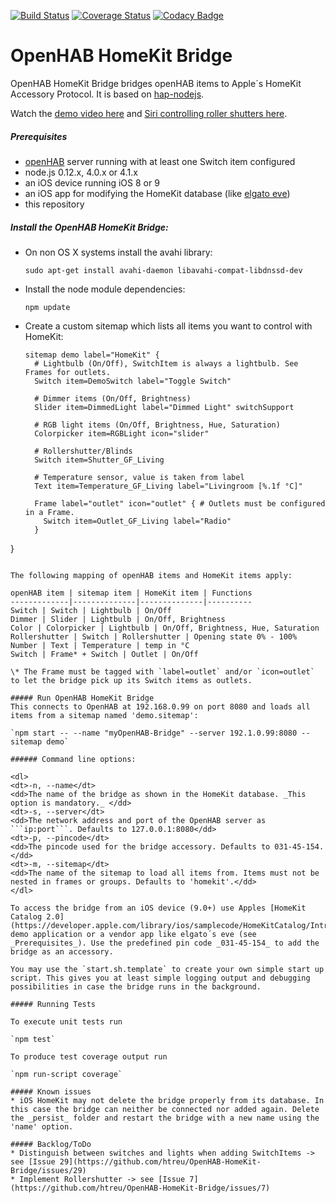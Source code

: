 [![Build Status](https://travis-ci.org/htreu/OpenHAB-HomeKit-Bridge.svg?branch=master)](https://travis-ci.org/htreu/OpenHAB-HomeKit-Bridge)
[![Coverage Status](https://coveralls.io/repos/htreu/OpenHAB-HomeKit-Bridge/badge.svg?branch=master&service=github)](https://coveralls.io/github/htreu/OpenHAB-HomeKit-Bridge?branch=master)
[![Codacy Badge](https://api.codacy.com/project/badge/grade/b7123ae9da0b466fb69ee89679bbc284)](https://www.codacy.com/app/henning-treu/OpenHAB-HomeKit-Bridge)

OpenHAB HomeKit Bridge
=============
OpenHAB HomeKit Bridge bridges openHAB items to Apple´s HomeKit Accessory Protocol. It is based on [hap-nodejs](https://github.com/KhaosT/HAP-NodeJS).

Watch the [demo video here](https://youtu.be/QAbOHhjo05U) and [Siri controlling roller shutters here](https://youtu.be/z9G06-dxblo).

##### Prerequisites
* [openHAB](http://www.openhab.org) server running with at least one Switch item configured
* node.js 0.12.x, 4.0.x or 4.1.x
* an iOS device running iOS 8 or 9
* an iOS app for modifying the HomeKit database (like [elgato eve](https://www.elgato.com/de/eve-app-homekit))
* this repository

##### Install the OpenHAB HomeKit Bridge:
* On non OS X systems install the avahi library:

  `sudo apt-get install avahi-daemon libavahi-compat-libdnssd-dev`
* Install the node module dependencies:

  `npm update`
* Create a custom sitemap which lists all items you want to control with HomeKit:
  ```
  sitemap demo label="HomeKit" {
    # Lightbulb (On/Off), SwitchItem is always a lightbulb. See Frames for outlets.
    Switch item=DemoSwitch label="Toggle Switch"

    # Dimmer items (On/Off, Brightness)
    Slider item=DimmedLight label="Dimmed Light" switchSupport

    # RGB light items (On/Off, Brightness, Hue, Saturation)
    Colorpicker item=RGBLight icon="slider"

    # Rollershutter/Blinds
    Switch item=Shutter_GF_Living

    # Temperature sensor, value is taken from label
    Text item=Temperature_GF_Living label="Livingroom [%.1f °C]"

    Frame label="outlet" icon="outlet" { # Outlets must be configured in a Frame.
      Switch item=Outlet_GF_Living label="Radio"
    }
}
  ```

The following mapping of openHAB items and HomeKit items apply:

openHAB item | sitemap item | HomeKit item | Functions
-------------|--------------|--------------|----------
Switch | Switch | Lightbulb | On/Off
Dimmer | Slider | Lightbulb | On/Off, Brightness
Color | Colorpicker | Lightbulb | On/Off, Brightness, Hue, Saturation
Rollershutter | Switch | Rollershutter | Opening state 0% - 100%
Number | Text | Temperature | temp in °C
Switch | Frame* + Switch | Outlet | On/Off

\* The Frame must be tagged with `label=outlet` and/or `icon=outlet` to let the bridge pick up its Switch items as outlets.

##### Run OpenHAB HomeKit Bridge
This connects to OpenHAB at 192.168.0.99 on port 8080 and loads all items from a sitemap named 'demo.sitemap':

  `npm start -- --name "myOpenHAB-Bridge" --server 192.1.0.99:8080 --sitemap demo`

###### Command line options:

<dl>
<dt>-n, --name</dt>
  <dd>The name of the bridge as shown in the HomeKit database. _This option is mandatory._ </dd>
<dt>-s, --server</dt>
  <dd>The network address and port of the OpenHAB server as ```ip:port```. Defaults to 127.0.0.1:8080</dd>
<dt>-p, --pincode</dt>
  <dd>The pincode used for the bridge accessory. Defaults to 031-45-154.</dd>
<dt>-m, --sitemap</dt>
  <dd>The name of the sitemap to load all items from. Items must not be nested in frames or groups. Defaults to 'homekit'.</dd>
</dl>

To access the bridge from an iOS device (9.0+) use Apples [HomeKit Catalog 2.0](https://developer.apple.com/library/ios/samplecode/HomeKitCatalog/Introduction/Intro.html) demo application or a vendor app like elgato´s eve (see _Prerequisites_). Use the predefined pin code _031-45-154_ to add the bridge as an accessory.

You may use the `start.sh.template` to create your own simple start up script. This gives you at least simple logging output and debugging possibilities in case the bridge runs in the background.

##### Running Tests

To execute unit tests run

`npm test`

To produce test coverage output run

`npm run-script coverage`

##### Known issues
* iOS HomeKit may not delete the bridge properly from its database. In this case the bridge can neither be connected nor added again. Delete the _persist_ folder and restart the bridge with a new name using the 'name' option.

##### Backlog/ToDo
* Distinguish between switches and lights when adding SwitchItems -> see [Issue 29](https://github.com/htreu/OpenHAB-HomeKit-Bridge/issues/29)
* Implement Rollershutter -> see [Issue 7](https://github.com/htreu/OpenHAB-HomeKit-Bridge/issues/7)
